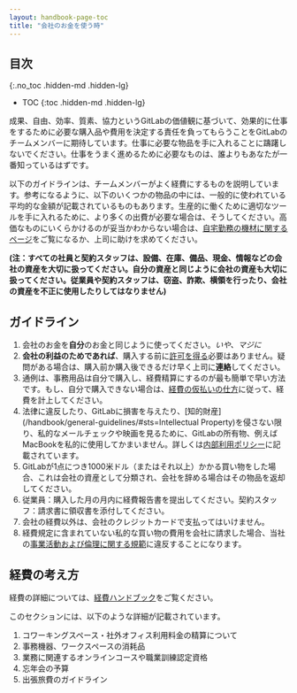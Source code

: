 ```yaml
---
layout: handbook-page-toc
title: "会社のお金を使う時"
---
```


## 目次
{:.no_toc .hidden-md .hidden-lg}

- TOC
{:toc .hidden-md .hidden-lg}

成果、自由、効率、質素、協力というGitLabの価値観に基づいて、効果的に仕事をするために必要な購入品や費用を決定する責任を負ってもらうことをGitLabのチームメンバーに期待しています。仕事に必要な物品を手に入れることに躊躇しないでください。仕事をうまく進めるために必要なものは、誰よりもあなたが一番知っているはずです。

以下のガイドラインは、チームメンバーがよく経費にするものを説明しています。参考になるように、以下のいくつかの物品の中には、一般的に使われている平均的な金額が記載されているものもあります。生産的に働くために適切なツールを手に入れるために、より多くの出費が必要な場合は、そうしてください。高価なものにいくらかけるのが妥当かわからない場合は、[自宅勤務の機材に関するページ](/handbook/finance/procurement/office-equipment-supplies/)をご覧になるか、上司に助けを求めてください。

**(注：すべての社員と契約スタッフは、設備、在庫、備品、現金、情報などの会社の資産を大切に扱ってください。自分の資産と同じように会社の資産も大切に扱ってください。従業員や契約スタッフは、窃盗、詐欺、横領を行ったり、会社の資産を不正に使用したりしてはなりません)**

## ガイドライン

1. 会社のお金を**自分**のお金と同じように使ってください。_いや、マジに_
1. **会社の利益のためであれば**、購入する前に[許可を得る](https://m.signalvnoise.com/if-you-ask-for-my-permission-you-wont-have-my-permission-9d8bb4f9c940)必要はありません。疑問がある場合は、購入前か購入後できるだけ早く上司に**連絡**してください。
1. 通例は、事務用品は自分で購入し、経費精算にするのが最も簡単で早い方法です。もし、自分で購入できない場合は、[経費の仮払いの仕方](/handbook/finance/expenses/#team-member-expense-temporary-advances)に従って、経費を計上してください。
1. 法律に違反したり、GitLabに損害を与えたり、[知的財産](/handbook/general-guidelines/#sts=Intellectual Property)を侵さない限り、私的なメールチェックや映画を見るために、GitLabの所有物、例えばMacBookを私的に使用してかまいません。詳しくは[内部利用ポリシー](/handbook/people-group/acceptable-use-policy/)に記載されています。
1. GitLabが1点につき1000米ドル（またはそれ以上）かかる買い物をした場合、これは会社の資産として分類され、会社を辞める場合はその物品を返却してください。
1. 従業員：購入した月の月内に経費報告書を提出してください。契約スタッフ：請求書に領収書を添付してください。
1. 会社の経費以外は、会社のクレジットカードで支払ってはいけません。
1. 経費規定に含まれていない私的な買い物の費用を会社に請求した場合、当社の[事業活動および倫理に関する規範](https://ir.gitlab.com/static-files/7d8c7eb3-cb17-4d68-a607-1b7a1fa1c95d)に違反することになります。 


## 経費の考え方

経費の詳細については、[経費ハンドブック](/handbook/finance/expenses/)をご覧ください。

このセクションには、以下のような詳細が記載されています。
1. コワーキングスペース・社外オフィス利用料金の精算について
1. 事務機器、ワークスペースの消耗品
1. 業務に関連するオンラインコースや職業訓練認定資格
1. 忘年会の予算 
1. 出張旅費のガイドライン 